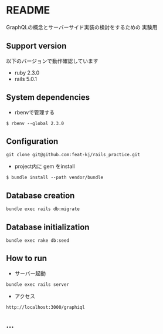 # README
GraphQLの概念とサーバーサイド実装の検討をするための
実験用

## Support version

以下のバージョンで動作確認しています

- ruby 2.3.0
- rails 5.0.1

## System dependencies

- rbenvで管理する
```
$ rbenv --global 2.3.0
```
## Configuration

```
git clone git@github.com:feat-kj/rails_practice.git
```  
- project内に gem をinstall
```
$ bundle install --path vendor/bundle
```  
## Database creation

```  
bundle exec rails db:migrate
```  
## Database initialization

```
bundle exec rake db:seed
```
## How to run

- サーバー起動
```
bundle exec rails server
```
- アクセス
```
http://localhost:3000/graphiql
```

## ...
